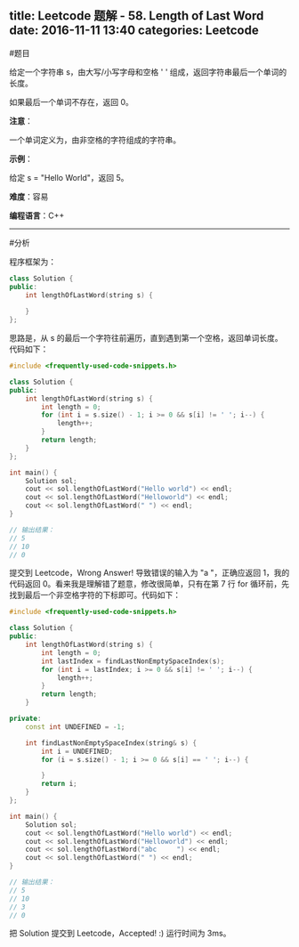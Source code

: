 title: Leetcode 题解 - 58. Length of Last Word
date: 2016-11-11 13:40
categories: Leetcode
---

#题目

给定一个字符串 s，由大写/小写字母和空格 ' ' 组成，返回字符串最后一个单词的长度。

如果最后一个单词不存在，返回 0。

<!-- more -->

**注意**：

一个单词定义为，由非空格的字符组成的字符串。

**示例**：

给定 s = "Hello World"，返回 5。

**难度**：容易

**编程语言**：C++

---

#分析

程序框架为：

```cpp
class Solution {
public:
    int lengthOfLastWord(string s) {
        
    }
};
```

思路是，从 s 的最后一个字符往前遍历，直到遇到第一个空格，返回单词长度。代码如下：

```cpp
#include <frequently-used-code-snippets.h>

class Solution {
public:
    int lengthOfLastWord(string s) {
        int length = 0;
        for (int i = s.size() - 1; i >= 0 && s[i] != ' '; i--) {
            length++;
        }
        return length;
    }
};

int main() {
    Solution sol;
    cout << sol.lengthOfLastWord("Hello world") << endl;
    cout << sol.lengthOfLastWord("Helloworld") << endl;
    cout << sol.lengthOfLastWord(" ") << endl;
}

// 输出结果：
// 5
// 10
// 0
```

提交到 Leetcode，Wrong Answer! 导致错误的输入为 "a "，正确应返回 1，我的代码返回 0。看来我是理解错了题意，修改很简单，只有在第 7 行 for 循环前，先找到最后一个非空格字符的下标即可。代码如下：

```cpp
#include <frequently-used-code-snippets.h>

class Solution {
public:
    int lengthOfLastWord(string s) {
        int length = 0;
        int lastIndex = findLastNonEmptySpaceIndex(s);
        for (int i = lastIndex; i >= 0 && s[i] != ' '; i--) {
            length++;
        }
        return length;
    }

private:
    const int UNDEFINED = -1;

    int findLastNonEmptySpaceIndex(string& s) {
        int i = UNDEFINED;
        for (i = s.size() - 1; i >= 0 && s[i] == ' '; i--) {

        }
        return i;
    }
};

int main() {
    Solution sol;
    cout << sol.lengthOfLastWord("Hello world") << endl;
    cout << sol.lengthOfLastWord("Helloworld") << endl;
    cout << sol.lengthOfLastWord("abc     ") << endl;
    cout << sol.lengthOfLastWord(" ") << endl;
}

// 输出结果：
// 5
// 10
// 3
// 0
```

把 Solution 提交到 Leetcode，Accepted! :) 运行时间为 3ms。
